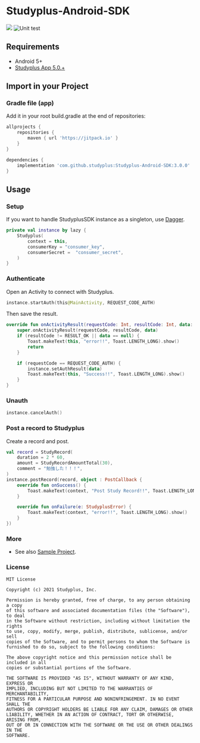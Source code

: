 # Studyplus-Android-SDK

[![](https://jitpack.io/v/studyplus/Studyplus-Android-SDK.svg)](https://jitpack.io/#studyplus/Studyplus-Android-SDK)
![Unit test](https://github.com/studyplus/Studyplus-Android-SDK/workflows/Unit%20test/badge.svg)

## Requirements

- Android 5+
- [Studyplus App 5.0.+](https://play.google.com/store/apps/details?id=jp.studyplus.android.app)

## Import in your Project

### Gradle file (app)

Add it in your root build.gradle at the end of repositories:

```groovy
allprojects {
    repositories {
        maven { url 'https://jitpack.io' }
    }
}
```

```groovy
dependencies {
    implementation 'com.github.studyplus:Studyplus-Android-SDK:3.0.0'
}
```

## Usage

### Setup

If you want to handle StudyplusSDK instance as a singleton, use [Dagger](https://dagger.dev).

```kotlin
private val instance by lazy {
    Studyplus(
        context = this,
        consumerKey = "consumer_key",
        consumerSecret =  "consumer_secret",
    )
}
```

### Authenticate

Open an Activity to connect with Studyplus.

```kotlin
instance.startAuth(this@MainActivity, REQUEST_CODE_AUTH)
```

Then save the result.

```kotlin
override fun onActivityResult(requestCode: Int, resultCode: Int, data: Intent?) {
    super.onActivityResult(requestCode, resultCode, data)
    if (resultCode != RESULT_OK || data == null) {
        Toast.makeText(this, "error!!", Toast.LENGTH_LONG).show()
        return
    }

    if (requestCode == REQUEST_CODE_AUTH) {
        instance.setAuthResult(data)
        Toast.makeText(this, "Success!!", Toast.LENGTH_LONG).show()
    }
}
```

### Unauth

```kotlin
instance.cancelAuth()
```

### Post a record to Studyplus

Create a record and post.

```kotlin
val record = StudyRecord(
    duration = 2 * 60,
    amount = StudyRecordAmountTotal(30),
    comment = "勉強した！！！",
)
instance.postRecord(record, object : PostCallback {
    override fun onSuccess() {
        Toast.makeText(context, "Post Study Record!!", Toast.LENGTH_LONG).show()
    }

    override fun onFailure(e: StudyplusError) {
        Toast.makeText(context, "error!!", Toast.LENGTH_LONG).show()
    }
})
```

### More

- See also [Sample Project](https://github.com/studyplus/Studyplus-Android-SDK/blob/master/sdk-example-kt/src/main/java/jp/studyplus/android/sdk_example_kt/MainActivity.kt).

### License

```text
MIT License

Copyright (c) 2021 Studyplus, Inc.

Permission is hereby granted, free of charge, to any person obtaining a copy
of this software and associated documentation files (the "Software"), to deal
in the Software without restriction, including without limitation the rights
to use, copy, modify, merge, publish, distribute, sublicense, and/or sell
copies of the Software, and to permit persons to whom the Software is
furnished to do so, subject to the following conditions:

The above copyright notice and this permission notice shall be included in all
copies or substantial portions of the Software.

THE SOFTWARE IS PROVIDED "AS IS", WITHOUT WARRANTY OF ANY KIND, EXPRESS OR
IMPLIED, INCLUDING BUT NOT LIMITED TO THE WARRANTIES OF MERCHANTABILITY,
FITNESS FOR A PARTICULAR PURPOSE AND NONINFRINGEMENT. IN NO EVENT SHALL THE
AUTHORS OR COPYRIGHT HOLDERS BE LIABLE FOR ANY CLAIM, DAMAGES OR OTHER
LIABILITY, WHETHER IN AN ACTION OF CONTRACT, TORT OR OTHERWISE, ARISING FROM,
OUT OF OR IN CONNECTION WITH THE SOFTWARE OR THE USE OR OTHER DEALINGS IN THE
SOFTWARE.
```

